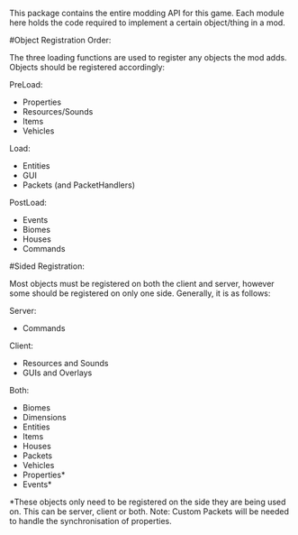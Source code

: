 This package contains the entire modding API for this game.
Each module here holds the code required to implement a certain object/thing in a mod.

#Object Registration Order:

The three loading functions are used to register any objects the mod adds.
Objects should be registered accordingly:

PreLoad:
 - Properties
 - Resources/Sounds
 - Items
 - Vehicles

Load:
 - Entities
 - GUI
 - Packets (and PacketHandlers)

PostLoad:
 - Events
 - Biomes
 - Houses
 - Commands

#Sided Registration:

Most objects must be registered on both the client and server, however some should be registered on only one side.
Generally, it is as follows:

Server:
 - Commands

Client:
 - Resources and Sounds
 - GUIs and Overlays

Both:
 - Biomes
 - Dimensions
 - Entities
 - Items
 - Houses
 - Packets
 - Vehicles
 - Properties*
 - Events*

*These objects only need to be registered on the side they are being used on. This can be server, client or both.
Note: Custom Packets will be needed to handle the synchronisation of properties.
